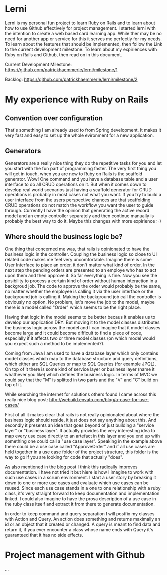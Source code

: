 # Lerni
Lerni is my personal fun project to learn Ruby on Rails and to learn about how to use Github effectively for project management. I started lerni with the intention to create a web based card learning app. While ther may be no need for another app or service for this it serves me perfectly for my needs. To learn about the features that should be implemented, then follow the Link to the current development milestone. To learn about my expiriences with Ruby on Rails and Github, then read on in this document.

Current Development Milestone: https://github.com/patrickhaemmerle/lerni/milestone/1

Backlog: https://github.com/patrickhaemmerle/lerni/milestone/2

# My experience with Ruby on Rails 

## Convention over configuration
That's something I am already used to from Spring development. It makes it very fast and easy to set up the whole evironment for a new application.

## Generators
Generators are a really nice thing they do the repetitive tasks for you and let you start with the fun part of programming faster. The very first thing you will get in touch, when you are new to Ruby on Rails is the scaffold generator. Wow! One command and you have a database table and a user interface to do all CRUD operations on it. But when it comes down to develop real world scenarios just having a scaffold generator for CRUD operations is probably in most cases not what you want. If you try to build a user interface from the users perspective chances are that scaffolding CRUD operations do not match the workflow you want the user to guide through. Currently I have the opinion that generating the active record model and an empty controller separately and then continue manually is probably the best way to do it. Maybe this changes with more expirience :-)

## Where should the business logic be?
One thing that concerned me was, that rails is opinionated to have the business logic in the controller. Coupling the business logic so close to UI related code makes me feel very uncomfortable. Imagine there is some User Interface to place an order, it don't matter what kind of order. In the next step the pending orders are presented to an employe who has to act upon them and then approve it. So far everything is fine. Now you see the posibility to process a certain kind of order without human interaction in a backgroud job. The code to approve the order would probably be the same, no matter whether the employee is calling it via the user interface or the background job is calling it. Making the background job call the controller is obviously no option. No problem, let's move the job to the model, maybe there is a model called "Order" which seems to be the right place.

Having that logic in the model seems to be better becaus it enables us to develop our application DRY. But moving it to the model classes distributes the business logic across the model and I can imagine that it model classes become large and it could become difficult to find a piece of code, especially if it affects two or three model classes (on which model would you expect such a method to be implemented?).

Coming from Java I am used to have a database layer which only contains model classes which map to the database structure and query definitions, which either are SQL Queries or map to SQL Queries (for example JPQL). On top of it there is some kind of service layer or business layer (name it whathever you like) which defines the business logic. In terms of MVC we could say that the "M" is splitted in two parts and the "V" and "C" build on top of it.

While searching the internet for solutions others found I came across this really nice blog post: http://webuild.envato.com/blog/a-case-for-use-cases/

First of all it makes clear that rails is not really opinionated about where the business logic should reside, it just does not say anything about this. And secondly it presents an idea that goes beyond of just building a "service layer" or "business layer". It actually provides the very interesting idea to map every use case directly to an artefact in this layer and you end up with something one could call a "use case layer". Speaking in the example above there could be a use case called "ApproveOrder" and if all use cases are held together in a use case folder of the project structure, this folder is the way to go if you are looking for code that actually "does".

As also mentioned in the blog post I think this radically improves documentation. I have not tried it but hiere is how I imagine to work with such use cases in a scrum environment. I start a user story by breaking it down to one or more use cases and evaluate which use cases can be reused. Since each use case stands in a one to one relationship with a ruby class, it's very straight forward to keep documentation and implementation linked. I could also imagine to have the prosa description of a use case in the ruby class itself and extract it from there to generate documentation.

In order to keep command and query separation I will postfix my classes with Action and Query. An action does something and returns maximally an id or an object that it created or changed. A query is meant to find data and return it, if you ever encounter a class whose name ends with Query it's guaranteed that it has no side effects.

# Project management with Github

...
